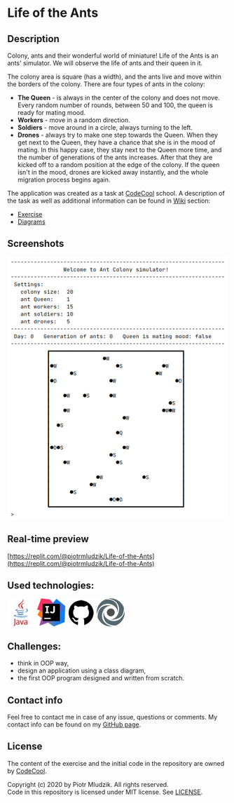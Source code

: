 # Life of the Ants


## Description

Colony, ants and their wonderful world of miniature! Life of the Ants is an ants' simulator. We will observe the life
of ants and their queen in it.

The colony area is square (has a width), and the ants live and move within the borders of the colony.
There are four types of ants in the colony:
- **The Queen** - is always in the center of the colony and does not move. Every random number of rounds, between 50 and
  100, the queen is ready for mating mood.
- **Workers** - move in a random direction.
- **Soldiers** - move around in a circle, always turning to the left.
- **Drones** - always try to make one step towards the Queen. When they get next to the Queen, they have a chance that
  she is in the mood of mating. In this happy case, they stay next to the Queen more time, and the number of generations
  of the ants increases. After that they are kicked off to a random position at the edge of the colony. If the queen
  isn't in the mood, drones are kicked away instantly, and the whole migration process begins again.

The application was created as a task at [CodeCool](https://codecool.com/en/) school. A description of the task
as well as additional information can be found in [Wiki](https://github.com/piotrmludzik/Life-of-the-Ants/wiki) section:
- [Exercise](https://github.com/piotrmludzik/Life-of-the-Ants/wiki/Exercise)
- [Diagrams](https://github.com/piotrmludzik/Life-of-the-Ants/wiki/Diagrams)


## Screenshots

![application preview](readme_res/preview.png)


## Real-time preview

[https://replit.com/@piotrmludzik/Life-of-the-Ants](https://replit.com/@piotrmludzik/Life-of-the-Ants)


## Used technologies:

[![Java](readme_res/technologies/java.png)](https://docs.oracle.com/en/java/)
[![Intellij IDEA](readme_res/technologies/intellij.png)](https://www.jetbrains.com/idea/)
[![GitHub](readme_res/technologies/github.png)](https://github.com/)
[![Replit](readme_res/technologies/replit.png)](https://replit.com)


## Challenges:

- think in OOP way,
- design an application using a class diagram,
- the first OOP program designed and written from scratch.


## Contact info

Feel free to contact me in case of any issue, questions or comments.
My contact info can be found on my [GitHub page](https://github.com/piotrmludzik).


## License

The content of the exercise and the initial code in the repository are owned by [CodeCool](https://codecool.com/en/).

Copyright (c) 2020 by Piotr Mludzik. All rights reserved.  
Code in this repository is licensed under MIT license. See [LICENSE](https://github.com/piotrmludzik/Life-of-the-Ants/blob/master/LICENSE).